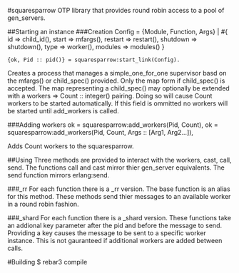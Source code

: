 #squaresparrow
OTP library that provides round robin access to a pool of gen_servers.

##Starting an instance
###Creation
	Config = {Module, Function, Args} | 
	         #{
	         	id => child_id(),
			    start => mfargs(),
			    restart => restart(),
			    shutdown => shutdown(),
			    type => worker(),
			    modules => modules()
			 } 


    {ok, Pid :: pid()} = squaresparrow:start_link(Config).

Creates a process that manages a simple_one_for_one supervisor basd on the mfargs() or child_spec() provided. Only the map form if child_spec() is accepted. The map representing a child_spec() may optionally be extended with a workers => Count :: integer() pairing. Doing so will cause Count workers to be started automatically. If this field is ommitted no workers will be started until add_workers is called.

###Adding workers
	ok = squaresparrow:add_workers(Pid, Count),
	ok = squaresparrow:add_workers(Pid, Count, Args :: [Arg1, Arg2...]),

Adds Count workers to the squaresparrow.

##Using 
Three methods are provided to interact with the workers, cast, call, send. The functions call and cast mirror thier gen_server equivalents. The send function mirrors erlang:send.

###_rr
For each function there is a _rr version. The base function is an alias for this method. These methods send thier messages to an available worker in a round robin fashion.

###_shard
For each function there is a _shard version. These functions take an addional key parameter after the pid and before the message to send. Providing a key causes the message to be sent to a specific worker instance. This is not gauranteed if additional workers are added between calls.

#Building
    $ rebar3 compile
